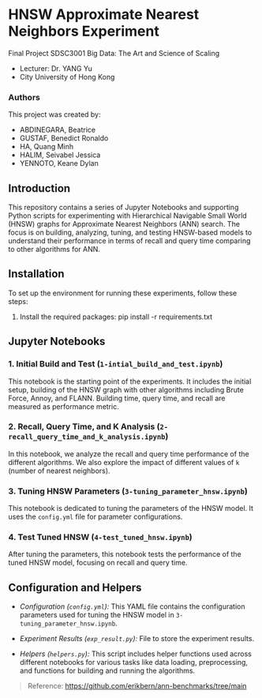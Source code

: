 # HNSW Approximate Nearest Neighbors Experiment
Final Project SDSC3001 Big Data: The Art and Science of Scaling

- Lecturer: Dr. YANG Yu
- City University of Hong Kong

### Authors
This project was created by:

- ABDINEGARA, Beatrice
- GUSTAF, Benedict Ronaldo
- HA, Quang Minh
- HALIM, Seivabel Jessica
- YENNOTO, Keane Dylan

## Introduction

This repository contains a series of Jupyter Notebooks and supporting Python scripts for experimenting with Hierarchical Navigable Small World (HNSW) graphs for Approximate Nearest Neighbors (ANN) search. The focus is on building, analyzing, tuning, and testing HNSW-based models to understand their performance in terms of recall and query time comparing to other algorithms for ANN.

## Installation

To set up the environment for running these experiments, follow these steps:

1. Install the required packages:
pip install -r requirements.txt

## Jupyter Notebooks

### 1. Initial Build and Test (`1-intial_build_and_test.ipynb`)

This notebook is the starting point of the experiments. It includes the initial setup, building of the HNSW graph with other algorithms including Brute Force, Annoy, and FLANN. Building time, query time, and recall are measured as performance metric.

### 2. Recall, Query Time, and K Analysis (`2-recall_query_time_and_k_analysis.ipynb`)

In this notebook, we analyze the recall and query time performance of the different algorithms. We also explore the impact of different values of `k` (number of nearest neighbors).

### 3. Tuning HNSW Parameters (`3-tuning_parameter_hnsw.ipynb`)

This notebook is dedicated to tuning the parameters of the HNSW model. It uses the `config.yml` file for parameter configurations.

### 4. Test Tuned HNSW (`4-test_tuned_hnsw.ipynb`)

After tuning the parameters, this notebook tests the performance of the tuned HNSW model, focusing on recall and query time.

## Configuration and Helpers

- *Configuration (`config.yml`):* This YAML file contains the configuration parameters used for tuning the HNSW model in `3-tuning_parameter_hnsw.ipynb`.

- *Experiment Results (`exp_result.py`):* File to store the experiment results.

- *Helpers (`helpers.py`):* This script includes helper functions used across different notebooks for various tasks like data loading, preprocessing, and functions for building and running the algorithms.
> Reference: https://github.com/erikbern/ann-benchmarks/tree/main